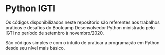 # Python IGTI

Os códigos disponibilizados neste repositório são referentes aos trabalhos práticos e desafios do Bootcamp Desenvolvedor Python ministrado pelo IGTI
no período de setembro à novembro/2020.

São códigos simples e com o intuito de praticar a programação em Python desde seu nível mais básico.
